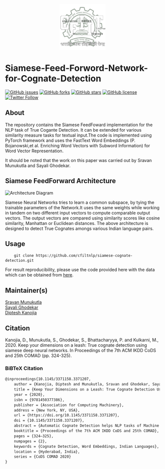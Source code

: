 <p align="center"><img src="cfilt-dark-vec.png" alt="Computation for Indian Language Technology Logo" width="150" height="150"/></p>

# Siamese-Feed-Forword-Network-for-Cognate-Detection

[![GitHub issues](https://img.shields.io/github/issues/cfiltnlp/siamese-cognate-detection?style=flat-square)](https://github.com/cfiltnlp/siamese-cognate-detection/issues)
[![GitHub forks](https://img.shields.io/github/forks/cfiltnlp/siamese-cognate-detection?style=flat-square)](https://github.com/cfiltnlp/siamese-cognate-detection/network)
[![GitHub stars](https://img.shields.io/github/stars/cfiltnlp/siamese-cognate-detection?style=flat-square)](https://github.com/cfiltnlp/siamese-cognate-detection/stargazers)
[![GitHub license](https://img.shields.io/badge/license-CC--BY--NC--SA--4.0-orange)](https://github.com/cfiltnlp/siamese-cognate-detection/blob/main/LICENSE)
[![Twitter Follow](https://img.shields.io/twitter/follow/cfiltnlp?color=1DA1F2&logo=twitter&style=flat-square)](https://twitter.com/cfiltnlp)

## About 

The repository contains the Siamese FeedFoward implementation for the NLP task of True Cogante Detection. It can be extended for various similarity measure tasks for textual input.The code is implemented using PyTorch framework and uses the FastText Word Embeddings (P. Bojanowski,et al. Enriching Word Vectors with Subword Information) for Word Vector Representation.

It should be noted that the work on this paper was carried out by Sravan Munukutla and Sayali Ghodekar. 

## Siamese FeedForward Architecture

![Architecture Diagram](Siamese.png)

Siamese Neural Networks tries to learn a common subspace, by tying the trainable parameters of the Network.It uses the same weights while working in tandem on two different input vectors to compute comparable output vectors. The output vectors are compared using similarity scores like cosine similarity, Manhattan or Euclidean distances. 
The above architecture is designed to detect True Cognates amongs various Indian language pairs. 

## Usage

```code
    git clone https://github.com/cfiltnlp/siamese-cognate-detection.git
```

For result reproducibility, please use the code provided here with the data which can be obtained from [here](https://github.com/cfiltnlp/challengeCognateFF).

## Maintainer(s)

[Sravan Munukutla](https://www.linkedin.com/in/sai-sravan-munukutla/)<br/>
[Sayali Ghodekar](https://sayalighodekar.github.io/)<br/>
[Diptesh Kanojia](https://dipteshkanojia.github.io)<br/>

## Citation

Kanojia, D., Munukutla, S., Ghodekar, S., Bhattacharyya, P. and Kulkarni, M., 2020. Keep your dimensions on a leash: True cognate detection using siamese deep neural networks. In Proceedings of the 7th ACM IKDD CoDS and 25th COMAD (pp. 324-325).

### BiBTeX Citation

```latex
@inproceedings{10.1145/3371158.3371207,
    author = {Kanojia, Diptesh and Munukutla, Sravan and Ghodekar, Sayali and Bhattacharyya, Pushpak and Kulkarni, Malhar},
    title = {Keep Your Dimensions on a Leash: True Cognate Detection Using Siamese Deep Neural Networks},
    year = {2020},
    isbn = {9781450377386},
    publisher = {Association for Computing Machinery},
    address = {New York, NY, USA},
    url = {https://doi.org/10.1145/3371158.3371207},
    doi = {10.1145/3371158.3371207},
    abstract = {Automatic Cognate Detection helps NLP tasks of Machine Translation, Information Retrieval, and Phylogenetics. Cognate words are defined as word pairs across languages which exhibit partial or full lexical similarity and mean the same (e.g., hund-hound in German-English). In this paper, we use a Siamese Feed-forward neural network with word-embeddings to detect such word pairs. Our experiments with various embedding dimensions show larger embedding dimensions can only be used for large corpora sizes for this task. On a dataset built using linked Indian Wordnets, our approach beats the baseline approach with a significant margin (up to 71\%) with the best F-score of 0.85\% on the Hindi-Gujarati language pair.},
    booktitle = {Proceedings of the 7th ACM IKDD CoDS and 25th COMAD},
    pages = {324–325},
    numpages = {2},
    keywords = {Cognate Detection, Word Embeddings, Indian Languages},
    location = {Hyderabad, India},
    series = {CoDS COMAD 2020}
}
```